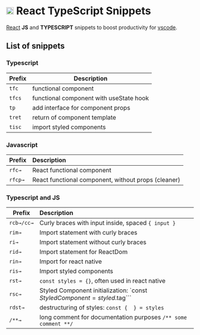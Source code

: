 # <img src="https://vascorebolo.com/react-ts-snippets-logo.png" width="20" height="20">  React TypeScript Snippets

[React](https://reactjs.org/) **JS** and **TYPESCRIPT** snippets to boost productivity for [vscode](https://code.visualstudio.com/).

## List of snippets
### Typescript
| Prefix | Description |
|---|---|
| `tfc` | functional component |
| `tfcs` | functional component with useState hook |
| `tp` | add interface for component props |
| `tret` | return of component template |
| `tisc` | import styled components |

### Javascript
Prefix | Description
---- |:--------
`rfc→` | React functional component
`rfcp→` | React functional component, without props (cleaner)

### Typescript and JS
Prefix | Description
---- |:--------
`rcb→/cc→` | Curly braces with input inside, spaced `{ input }`
`rim→` | Import statement with curly braces
`ri→`  | Import statement without curly braces
`rid→` | Import statement for ReactDom
`rin→` | Import for react native
`ris→`  |  Import styled components
`rst→` | `const styles = {}`, often used in react native
`rsc→` | Styled Component initialization: `const $StyledComponent = styled.$tag```
`rdst→` | destructuring of styles: `const {  } = styles`
`/**→` | long comment for documentation purposes `/** some comment **/`

